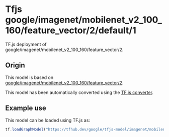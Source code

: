 # Tfjs google/imagenet/mobilenet_v2_100_160/feature_vector/2/default/1
TF.js deployment of google/imagenet/mobilenet_v2_100_160/feature_vector/2.

<!-- parent-model: google/imagenet/mobilenet_v2_100_160/feature_vector/2 -->

## Origin

This model is based on [google/imagenet/mobilenet_v2_100_160/feature_vector/2](https://tfhub.dev/google/imagenet/mobilenet_v2_100_160/feature_vector/2).

This model has been automatically converted using the [TF.js converter](https://github.com/tensorflow/tfjs/tree/master/tfjs-converter).

## Example use
This model can be loaded using TF.js as:

```javascript
tf.loadGraphModel("https://tfhub.dev/google/tfjs-model/imagenet/mobilenet_v2_100_160/feature_vector/2/default/1", { fromTFHub: true })
```
